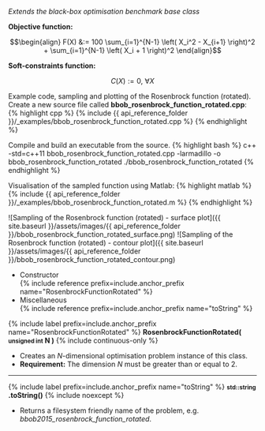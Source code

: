 *Extends the black-box optimisation benchmark base class*

**Objective function:**

$$\begin{align}
F(X) &:= 100 \sum_{i=1}^{N-1} \left( X_i^2 - X_{i+1} \right)^2 + \sum_{i=1}^{N-1} \left( X_i + 1 \right)^2
\end{align}$$

**Soft-constraints function:**

$$C(X) := 0, \ \forall X$$

Example code, sampling and plotting of the Rosenbrock function (rotated).
Create a new source file called **bbob_rosenbrock_function_rotated.cpp**:
{% highlight cpp %}
{% include {{ api_reference_folder }}/_examples/bbob_rosenbrock_function_rotated.cpp %}
{% endhighlight %}

Compile and build an executable from the source.
{% highlight bash %}
c++ -std=c++11 bbob_rosenbrock_function_rotated.cpp -larmadillo -o bbob_rosenbrock_function_rotated
./bbob_rosenbrock_function_rotated
{% endhighlight %}

Visualisation of the sampled function using Matlab:
{% highlight matlab %}
{% include {{ api_reference_folder }}/_examples/bbob_rosenbrock_function_rotated.m %}
{% endhighlight %}

![Sampling of the Rosenbrock function (rotated) - surface plot]({{ site.baseurl }}/assets/images/{{ api_reference_folder }}/bbob_rosenbrock_function_rotated_surface.png)
![Sampling of the Rosenbrock function (rotated) - contour plot]({{ site.baseurl }}/assets/images/{{ api_reference_folder }}/bbob_rosenbrock_function_rotated_contour.png)

- Constructor<br>
  {% include reference prefix=include.anchor_prefix name="RosenbrockFunctionRotated" %}
- Miscellaneous<br>
  {% include reference prefix=include.anchor_prefix name="toString" %}
  
{% include label prefix=include.anchor_prefix name="RosenbrockFunctionRotated" %}
**RosenbrockFunctionRotated( <small>unsigned int</small> N )** {% include continuous-only %}

- Creates an *N*-dimensional optimisation problem instance of this class.
- **Requirement:** The dimension *N* must be greater than or equal to 2.

---
{% include label prefix=include.anchor_prefix name="toString" %}
**<small>std::string</small> .toString()** {% include noexcept %}

- Returns a filesystem friendly name of the problem, e.g. *bbob2015_rosenbrock_function_rotated*.